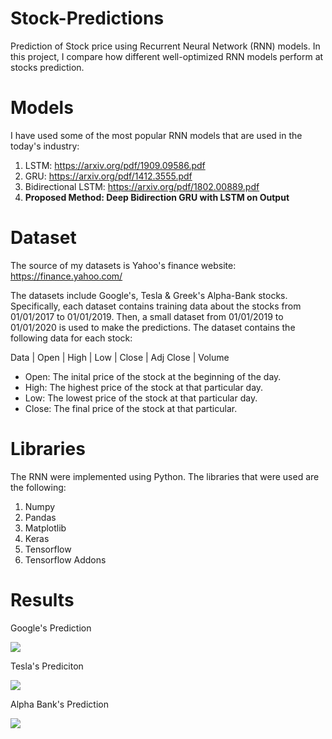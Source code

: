 # Stock-Predictions
Prediction of Stock price using Recurrent Neural Network (RNN) models. In this project, I compare how different well-optimized RNN models perform at stocks prediction. 

# Models
I have used some of the most popular RNN models that are used in the today's industry:
1. LSTM: https://arxiv.org/pdf/1909.09586.pdf
2. GRU: https://arxiv.org/pdf/1412.3555.pdf
3. Bidirectional LSTM: https://arxiv.org/pdf/1802.00889.pdf
4. **Proposed Method: Deep Bidirection GRU with LSTM on Output**

# Dataset
The source of my datasets is Yahoo's finance website: https://finance.yahoo.com/

The datasets include Google's, Tesla & Greek's Alpha-Bank stocks. Specifically, each dataset contains training data about the stocks from 01/01/2017 to 01/01/2019. Then, a small dataset from
01/01/2019 to 01/01/2020 is used to make the predictions. The dataset contains the following data for each stock:

Data | Open | High | Low | Close | Adj Close | Volume

* Open: The inital price of the stock at the beginning of the day.
* High: The highest price of the stock at that particular day.
* Low: The lowest price of the stock at that particular day.
* Close: The final price of the stock at that particular.


# Libraries
The RNN were implemented using Python. The libraries that were used are the following:
1. Numpy
2. Pandas
3. Matplotlib
4. Keras
5. Tensorflow
6. Tensorflow Addons

# Results

Google's Prediction

![](https://github.com/kochlisGit/Stocks-Prediction/blob/main/google/plots/google_bgru_lstm_plot.png)

Tesla's Prediciton

![](https://github.com/kochlisGit/Stocks-Prediction/blob/main/tesla/plots/tesla_bgru_lstm_plot.png)

Alpha Bank's Prediction

![](https://github.com/kochlisGit/Stocks-Prediction/blob/main/alpha-bank/alpha_predict_plot.png)
